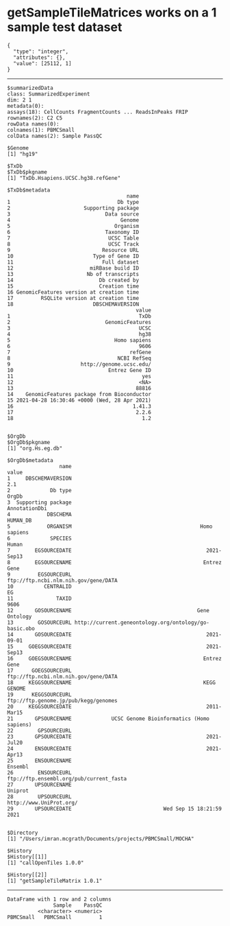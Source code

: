 # getSampleTileMatrices works on a 1 sample test dataset

    {
      "type": "integer",
      "attributes": {},
      "value": [25112, 1]
    }

---

    $summarizedData
    class: SummarizedExperiment 
    dim: 2 1 
    metadata(0):
    assays(18): CellCounts FragmentCounts ... ReadsInPeaks FRIP
    rownames(2): C2 C5
    rowData names(0):
    colnames(1): PBMCSmall
    colData names(2): Sample PassQC
    
    $Genome
    [1] "hg19"
    
    $TxDb
    $TxDb$pkgname
    [1] "TxDb.Hsapiens.UCSC.hg38.refGene"
    
    $TxDb$metadata
                                           name
    1                                   Db type
    2                        Supporting package
    3                               Data source
    4                                    Genome
    5                                  Organism
    6                               Taxonomy ID
    7                                UCSC Table
    8                                UCSC Track
    9                              Resource URL
    10                          Type of Gene ID
    11                             Full dataset
    12                         miRBase build ID
    13                        Nb of transcripts
    14                            Db created by
    15                            Creation time
    16 GenomicFeatures version at creation time
    17         RSQLite version at creation time
    18                          DBSCHEMAVERSION
                                              value
    1                                          TxDb
    2                               GenomicFeatures
    3                                          UCSC
    4                                          hg38
    5                                  Homo sapiens
    6                                          9606
    7                                       refGene
    8                                   NCBI RefSeq
    9                       http://genome.ucsc.edu/
    10                               Entrez Gene ID
    11                                          yes
    12                                         <NA>
    13                                        88816
    14    GenomicFeatures package from Bioconductor
    15 2021-04-28 16:30:46 +0000 (Wed, 28 Apr 2021)
    16                                       1.41.3
    17                                        2.2.6
    18                                          1.2
    
    
    $OrgDb
    $OrgDb$pkgname
    [1] "org.Hs.eg.db"
    
    $OrgDb$metadata
                     name                                                 value
    1     DBSCHEMAVERSION                                                   2.1
    2             Db type                                                 OrgDb
    3  Supporting package                                         AnnotationDbi
    4            DBSCHEMA                                              HUMAN_DB
    5            ORGANISM                                          Homo sapiens
    6             SPECIES                                                 Human
    7        EGSOURCEDATE                                            2021-Sep13
    8        EGSOURCENAME                                           Entrez Gene
    9         EGSOURCEURL                  ftp://ftp.ncbi.nlm.nih.gov/gene/DATA
    10          CENTRALID                                                    EG
    11              TAXID                                                  9606
    12       GOSOURCENAME                                         Gene Ontology
    13        GOSOURCEURL http://current.geneontology.org/ontology/go-basic.obo
    14       GOSOURCEDATE                                            2021-09-01
    15     GOEGSOURCEDATE                                            2021-Sep13
    16     GOEGSOURCENAME                                           Entrez Gene
    17      GOEGSOURCEURL                  ftp://ftp.ncbi.nlm.nih.gov/gene/DATA
    18     KEGGSOURCENAME                                           KEGG GENOME
    19      KEGGSOURCEURL                  ftp://ftp.genome.jp/pub/kegg/genomes
    20     KEGGSOURCEDATE                                            2011-Mar15
    21       GPSOURCENAME             UCSC Genome Bioinformatics (Homo sapiens)
    22        GPSOURCEURL                                                      
    23       GPSOURCEDATE                                            2021-Jul20
    24       ENSOURCEDATE                                            2021-Apr13
    25       ENSOURCENAME                                               Ensembl
    26        ENSOURCEURL               ftp://ftp.ensembl.org/pub/current_fasta
    27       UPSOURCENAME                                               Uniprot
    28        UPSOURCEURL                               http://www.UniProt.org/
    29       UPSOURCEDATE                              Wed Sep 15 18:21:59 2021
    
    
    $Directory
    [1] "/Users/imran.mcgrath/Documents/projects/PBMCSmall/MOCHA"
    
    $History
    $History[[1]]
    [1] "callOpenTiles 1.0.0"
    
    $History[[2]]
    [1] "getSampleTileMatrix 1.0.1"
    
    

---

    DataFrame with 1 row and 2 columns
                   Sample    PassQC
              <character> <numeric>
    PBMCSmall   PBMCSmall         1

